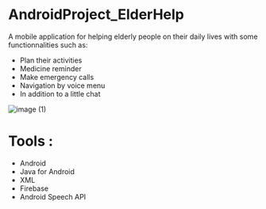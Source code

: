 # AndroidProject_ElderHelp

A mobile application for helping elderly people on their daily lives with some functionnalities such as:
- Plan their activities 
- Medicine reminder
- Make emergency calls  
- Navigation by voice menu
- In addition to a little chat

![image (1)](https://user-images.githubusercontent.com/58749840/166667714-cea3fb00-9f62-47ec-9b1d-01574cb22acc.png)

# Tools :
- Android
- Java for Android 
- XML
- Firebase
- Android Speech API


